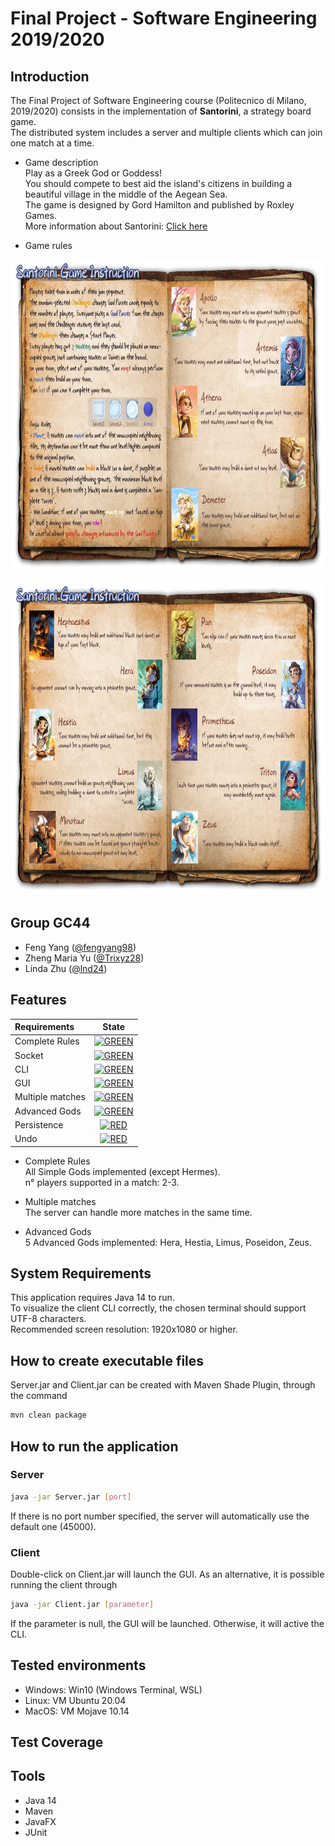 # Final Project - Software Engineering 2019/2020


## Introduction
The Final Project of Software Engineering course (Politecnico di Milano, 2019/2020)
consists in the implementation of **Santorini**, a strategy board game.  
The distributed system includes a server and multiple clients which can join one match at a time.

* Game description  
  Play as a Greek God or Goddess!  
  You should compete to best aid the island's citizens in building a beautiful village in the middle of the Aegean Sea.  
  The game is designed by Gord Hamilton and published by Roxley Games.  
  More information about Santorini: [Click here](https://roxley.com/products/santorini)

* Game rules

<p align="center">
<img src="src/main/resources/components/Rules1.png" width="800" height="500">
</p>

<p align="center">
<img src="src/main/resources/components/Rules2.png" width="800" height="500">
</p>


## Group GC44
- Feng Yang ([@fengyang98](https://github.com/fengyang98))
- Zheng Maria Yu ([@Trixyz28](https://github.com/Trixyz28))
- Linda Zhu ([@lnd24](https://github.com/lnd24))


## Features
| Requirements | State |
|:-----------------------|:------------------------------------:|
| Complete Rules | [![GREEN](https://placehold.it/15/44bb44/44bb44)](#) |
| Socket | [![GREEN](https://placehold.it/15/44bb44/44bb44)](#) |
| CLI | [![GREEN](https://placehold.it/15/44bb44/44bb44)](#) |
| GUI | [![GREEN](https://placehold.it/15/44bb44/44bb44)](#) |
| Multiple matches  | [![GREEN](https://placehold.it/15/44bb44/44bb44)](#) |
| Advanced Gods | [![GREEN](https://placehold.it/15/44bb44/44bb44)](#) |
| Persistence | [![RED](https://placehold.it/15/f03c15/f03c15)](#) |
| Undo | [![RED](https://placehold.it/15/f03c15/f03c15)](#) |

* Complete Rules  
  All Simple Gods implemented (except Hermes).  
  n° players supported in a match: 2-3.
 
* Multiple matches  
  The server can handle more matches in the same time.
  
* Advanced Gods  
  5 Advanced Gods implemented: Hera, Hestia, Limus, Poseidon, Zeus.


## System Requirements
This application requires Java 14 to run.  
To visualize the client CLI correctly, the chosen terminal should support UTF-8 characters.  
Recommended screen resolution: 1920x1080 or higher.


## How to create executable files
Server.jar and Client.jar can be created with Maven Shade Plugin, through the command
```sh
mvn clean package
```

## How to run the application
  
### Server
```sh
java -jar Server.jar [port]
```
If there is no port number specified, the server will automatically use the default one (45000).

### Client
Double-click on Client.jar will launch the GUI.
As an alternative, it is possible running the client through
```sh
java -jar Client.jar [parameter]
```
If the parameter is null, the GUI will be launched. Otherwise, it will active the CLI.


## Tested environments
* Windows: Win10 (Windows Terminal, WSL)
* Linux: VM Ubuntu 20.04
* MacOS: VM Mojave 10.14


## Test Coverage




## Tools
* Java 14
* Maven
* JavaFX
* JUnit





